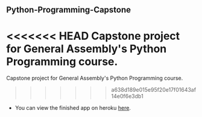 ## Python-Programming-Capstone
<<<<<<< HEAD
Capstone project for General Assembly's  Python Programming course.
=======
Capstone project for General Assembly's Python Programming course. 
>>>>>>> a638d189e015e95f20e17f01643af14e0f6e3db1

* You can view the finished app on heroku [here](https://virginia-census-data.herokuapp.com/).
